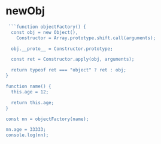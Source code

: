 # newObj

```js
 ```function objectFactory() {
  const obj = new Object(),
    Constructor = Array.prototype.shift.call(arguments);

  obj.__proto__ = Constructor.prototype;

  const ret = Constructor.apply(obj, arguments);

  return typeof ret === "object" ? ret : obj;
}

function name() {
  this.age = 12;

  return this.age;
}

const nn = objectFactory(name);

nn.age = 33333;
console.log(nn);
